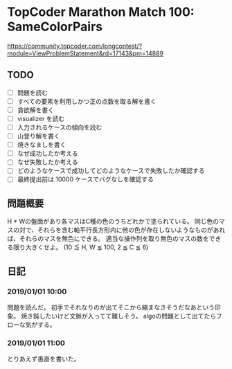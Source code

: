 # TopCoder Marathon Match 100: SameColorPairs

<https://community.topcoder.com/longcontest/?module=ViewProblemStatement&rd=17143&pm=14889>

## TODO

-   [ ] 問題を読む
-   [ ] すべての要素を利用しかつ正の点数を取る解を書く
-   [ ] 貪欲解を書く
-   [ ] visualizer を読む
-   [ ] 入力されるケースの傾向を読む
-   [ ] 山登り解を書く
-   [ ] 焼きなましを書く
-   [ ] なぜ成功したか考える
-   [ ] なぜ失敗したか考える
-   [ ] どのようなケースで成功してどのようなケースで失敗したか確認する
-   [ ] 最終提出前は 10000 ケースでバグなしを確認する

## 問題概要

H * Wの盤面があり各マスはC種の色のうちどれかで塗られている。 同じ色のマスの対で、それらを含む軸平行長方形内に他の色が存在しないようなものがあれば、それらのマスを無色にできる。 適当な操作列を取り無色のマスの数をできる限り大きくせよ。 (10 ≦ H, W ≦ 100, 2 ≦ C ≦ 6)

## 日記

### 2019/01/01 10:00

問題を読んだ。 初手でそれなりのが出てそこから縮まなさそうだなあという印象。 焼き鈍したいけど文脈が入ってて難しそう。 algoの問題として出てたらフローな気がする。

### 2019/01/01 11:00

とりあえず愚直を書いた。
